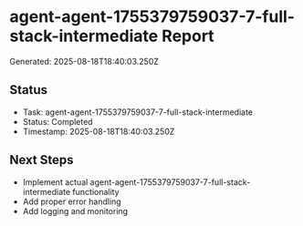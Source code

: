 # agent-agent-1755379759037-7-full-stack-intermediate Report

Generated: 2025-08-18T18:40:03.250Z

## Status
- Task: agent-agent-1755379759037-7-full-stack-intermediate
- Status: Completed
- Timestamp: 2025-08-18T18:40:03.250Z

## Next Steps
- Implement actual agent-agent-1755379759037-7-full-stack-intermediate functionality
- Add proper error handling
- Add logging and monitoring
